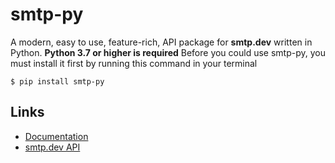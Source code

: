 # smtp-py
A modern, easy to use, feature-rich, API package for **smtp.dev** written in Python.
**Python 3.7 or higher is required**
Before you could use smtp-py, you must install it first by running this command in your terminal
```
$ pip install smtp-py
```
Links
------
- [Documentation](https://reno.gitbook.io/smtp-py)
- [smtp.dev API](https://smtp.dev/docs/api)
